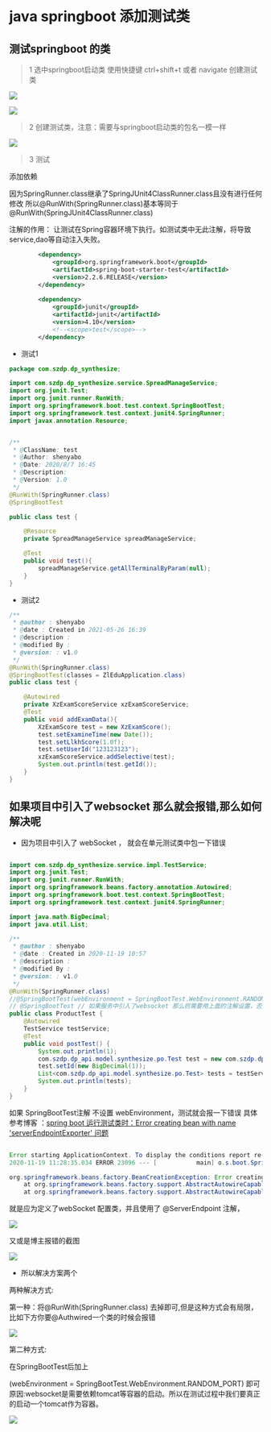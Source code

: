 # java springboot 添加测试类



## 测试springboot 的类

>1 选中springboot启动类 使用快捷键 ctrl+shift+t 或者 navigate 创建测试类


![](assets/007/01/01-1596790209240.png)


![](assets/007/01/01-1596790159575.png)


> 2 创建测试类，注意：需要与springboot启动类的包名一模一样


![](assets/007/01/01-1596790258906.png)


> 3 测试

添加依赖

因为SpringRunner.class继承了SpringJUnit4ClassRunner.class且没有进行任何修改
所以@RunWith(SpringRunner.class)基本等同于@RunWith(SpringJUnit4ClassRunner.class)

注解的作用：
让测试在Spring容器环境下执行。如测试类中无此注解，将导致service,dao等自动注入失败。


```xml
        <dependency>
            <groupId>org.springframework.boot</groupId>
            <artifactId>spring-boot-starter-test</artifactId>
            <version>2.2.6.RELEASE</version>
        </dependency>
   
        <dependency>
            <groupId>junit</groupId>
            <artifactId>junit</artifactId>
            <version>4.10</version>
            <!--<scope>test</scope>-->
        </dependency>
```

* 测试1 

```java
package com.szdp.dp_synthesize;

import com.szdp.dp_synthesize.service.SpreadManageService;
import org.junit.Test;
import org.junit.runner.RunWith;
import org.springframework.boot.test.context.SpringBootTest;
import org.springframework.test.context.junit4.SpringRunner;
import javax.annotation.Resource;


/**
 * @ClassName: test
 * @Author: shenyabo
 * @Date: 2020/8/7 16:45
 * @Description:
 * @Version: 1.0
 */
@RunWith(SpringRunner.class)
@SpringBootTest

public class test {

    @Resource
    private SpreadManageService spreadManageService;

    @Test
    public void test(){
        spreadManageService.getAllTerminalByParam(null);
    }
}


```


* 测试2

```java
/**
 * @author : shenyabo
 * @date : Created in 2021-05-26 16:39
 * @description :
 * @modified By :
 * @version: : v1.0
 */
@RunWith(SpringRunner.class)
@SpringBootTest(classes = ZlEduApplication.class)
public class test {

    @Autowired
    private XzExamScoreService xzExamScoreService;
    @Test
    public void addExamData(){
        XzExamScore test = new XzExamScore();
        test.setExamineTime(new Date());
        test.setLlkhScore(1.0f);
        test.setUserId("123123123");
        xzExamScoreService.addSelective(test);
        System.out.println(test.getId());
    }
}

```


##   如果项目中引入了websocket 那么就会报错,那么如何解决呢

* 因为项目中引入了 webSocket  ， 就会在单元测试类中包一下错误

```java

import com.szdp.dp_synthesize.service.impl.TestService;
import org.junit.Test;
import org.junit.runner.RunWith;
import org.springframework.beans.factory.annotation.Autowired;
import org.springframework.boot.test.context.SpringBootTest;
import org.springframework.test.context.junit4.SpringRunner;

import java.math.BigDecimal;
import java.util.List;

/**
 * @author : shenyabo
 * @date : Created in 2020-11-19 10:57
 * @description :
 * @modified By :
 * @version: : v1.0
 */
@RunWith(SpringRunner.class)
//@SpringBootTest(webEnvironment = SpringBootTest.WebEnvironment.RANDOM_PORT) // 这里如果不指定，那么就会报一下错误
// @SpringBootTest // 如果服务中引入了websocket 那么则需要用上面的注解设置，否则报错
public class ProductTest {
    @Autowired
    TestService testService;
    @Test
    public void postTest() {
        System.out.println(1);
        com.szdp.dp_api.model.synthesize.po.Test test = new com.szdp.dp_api.model.synthesize.po.Test();
        test.setId(new BigDecimal(1));
        List<com.szdp.dp_api.model.synthesize.po.Test> tests = testService.selectDataBy(test);
        System.out.println(tests);
    }
}
```

如果 SpringBootTest注解 不设置 webEnvironment，测试就会报一下错误
具体参考博客 ：[spring boot 运行测试类时：Error creating bean with name 'serverEndpointExporter' 问题](https://blog.csdn.net/qq_27101653/article/details/85072241)

```java

Error starting ApplicationContext. To display the conditions report re-run your application with 'debug' enabled.
2020-11-19 11:28:35.034 ERROR 23096 --- [           main] o.s.boot.SpringApplication               : Application run failed

org.springframework.beans.factory.BeanCreationException: Error creating bean with name 'serverEndpointExporter' defined in class path resource [com/szdp/dp_synthesize/config/WebSocketConfig.class]: Invocation of init method failed; nested exception is java.lang.IllegalStateException: javax.websocket.server.ServerContainer not available
	at org.springframework.beans.factory.support.AbstractAutowireCapableBeanFactory.initializeBean(AbstractAutowireCapableBeanFactory.java:1745) ~[spring-beans-5.1.4.RELEASE.jar:5.1.4.RELEASE]
	at org.springframework.beans.factory.support.AbstractAutowireCapableBeanFactory.doCreateBean(AbstractAutowireCapableBeanFactory.java:576) ~[spring-beans-5.1.4.RELEASE.jar:5.1.4.RELEASE]
```

就是应为定义了webSocket 配置类，并且使用了  @ServerEndpoint 注解， 

![](assets/007/01/01-1605757395877.png)

又或是博主报错的截图


![](assets/007/01/01-1605757415467.png)


* 所以解决方案两个


两种解决方式:

第一种：将@RunWith(SpringRunner.class) 去掉即可,但是这种方式会有局限，比如下方你要@Authwired一个类的时候会报错

![](assets/007/01/01-1605757463237.png)





第二种方式:

在SpringBootTest后加上

(webEnvironment = SpringBootTest.WebEnvironment.RANDOM_PORT) 即可
原因:websocket是需要依赖tomcat等容器的启动。所以在测试过程中我们要真正的启动一个tomcat作为容器。


![](assets/007/01/01-1605757546950.png)



